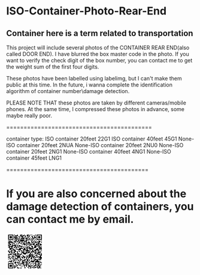 # ISO-Container-Photo-Rear-End
## Container here is a term related to transportation

This project will include several photos of the CONTAINER REAR END(also called DOOR END).
I have blurred the box master code in the photo. If you want to verify the check digit of the box number, you can contact me to get the weight sum of the first four digits.

These photos have been labelled using labelimg, but I can't make them public at this time.
In the future, i wanna complete the identification algorithm of container number\damage detection.

PLEASE NOTE THAT these photos are taken by different cameras/mobile phones. 
At the same time, I compressed these photos in advance, some maybe really poor.

==========================================

container type: 
    ISO container       20feet 22G1
    ISO container       40feet 45G1
    None-ISO container  20feet 2NUA
    None-ISO container  20feet 2NU0
    None-ISO container  20feet 2NG1
    None-ISO container  40feet 4NG1
    None-ISO container  45feet LNG1
    
=========================================   

 # If you are also concerned about the damage detection of containers, you can contact me by email.
 ![image](https://github.com/zrazerx/information/blob/main/setting_qrcode_card.jpg)

 

   
